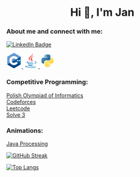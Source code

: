 <h1 align="center">Hi 👋, I'm Jan</h1>
<h3 align="left">About me and connect with me:</h3>
<div id="badges">
  <a href="https://www.linkedin.com/in/jan-andrzej-lewandowski/">
    <img src="https://img.shields.io/badge/LinkedIn-blue?style=for-the-badge&logo=linkedin&logoColor=white" alt="LinkedIn Badge"/>
  </a>
</div>



<p align="left">
</p>

<p align="left"> <a href="https://www.w3schools.com/cpp/" target="_blank" rel="noreferrer"> <img src="https://raw.githubusercontent.com/devicons/devicon/master/icons/cplusplus/cplusplus-original.svg" alt="cplusplus" width="40" height="40"/> </a> <a href="https://www.java.com" target="_blank" rel="noreferrer"> <img src="https://raw.githubusercontent.com/devicons/devicon/master/icons/java/java-original.svg" alt="java" width="40" height="40"/> </a> <a href="https://www.python.org" target="_blank" rel="noreferrer"> <img src="https://raw.githubusercontent.com/devicons/devicon/master/icons/python/python-original.svg" alt="python" width="40" height="40"/> </a> </p>

### Competitive Programming:
<p> <a href="https://oi.edu.pl"> Polish Olympiad of Informatics <br>
  <a href="https://codeforces.com"> Codeforces </a> <br>
  <a href="https://leetcode.com"> Leetcode <br> 
  </a> <a href="https://solve.edu.pl/">Solve 3</a></p>

### Animations:
<p> <a href="https://processing.org"> Java Processing </a> </p>

<!-- <p>&nbsp;<img align="center" src="https://github-readme-stats.vercel.app/api?username=janlewdev&show_icons=true&locale=en" alt="janlewdev" /></p> -->

[![GitHub Streak](http://github-readme-streak-stats.herokuapp.com?user=JanLewDev&theme=dark)](https://git.io/streak-stats)

[![Top Langs](https://github-readme-stats.vercel.app/api/top-langs/?username=janlewdev&layout=compact&theme=vision-friendly-dark)](https://github.com/anuraghazra/github-readme-stats)



<!-- <p align="left"> <img src="https://komarev.com/ghpvc/?username=janlewdev&label=Profile%20views&color=0e75b6&style=flat" alt="janlewdev" /> </p> -->
